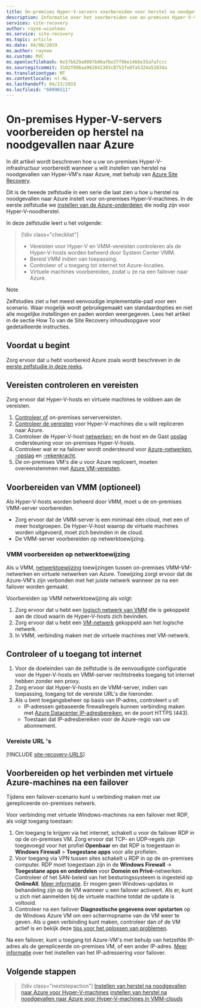 ```yaml
---
title: On-premises Hyper-V-servers voorbereiden voor herstel na noodgevallen van Hyper-V-machines naar Azure | Microsoft Docs
description: Informatie over het voorbereiden van on-premises Hyper-V-VM's voor herstel na noodgevallen naar Azure met de Azure Site Recovery-service.
services: site-recovery
author: rayne-wiselman
ms.service: site-recovery
ms.topic: article
ms.date: 04/08/2019
ms.author: raynew
ms.custom: MVC
ms.openlocfilehash: 6e57b629a0007b06af6e37f96e1466e35afafccc
ms.sourcegitcommit: 3102f886aa962842303c8753fe8fa5324a52834a
ms.translationtype: MT
ms.contentlocale: nl-NL
ms.lasthandoff: 04/23/2019
ms.locfileid: "60996511"
---
```

# <a name="prepare-on-premises-hyper-v-servers-for-disaster-recovery-to-azure"></a>On-premises Hyper-V-servers voorbereiden op herstel na noodgevallen naar Azure

In dit artikel wordt beschreven hoe u uw on-premises Hyper-V-infrastructuur voorbereidt wanneer u wilt instellen van herstel na noodgevallen van Hyper-VM's naar Azure, met behulp van [Azure Site Recovery](site-recovery-overview.md).


Dit is de tweede zelfstudie in een serie die laat zien u hoe u herstel na noodgevallen naar Azure instelt voor on-premises Hyper-V-machines. In de eerste zelfstudie we [instellen van de Azure-onderdelen](tutorial-prepare-azure.md) die nodig zijn voor Hyper-V-noodherstel.

In deze zelfstudie leert u het volgende:

> [!div class="checklist"]
> * Vereisten voor Hyper-V en VMM-vereisten controleren als de Hyper-V-hosts worden beheerd door System Center VMM.
> * Bereid VMM indien van toepassing.
> * Controleer of u toegang tot internet tot Azure-locaties.
> * Virtuele machines voorbereiden, zodat u ze na een failover naar Azure.

> [!NOTE]
> Zelfstudies ziet u het meest eenvoudige implementatie-pad voor een scenario. Waar mogelijk wordt gebruikgemaakt van standaardopties en niet alle mogelijke instellingen en paden worden weergegeven. Lees het artikel in de sectie How To van de Site Recovery inhoudsopgave voor gedetailleerde instructies.

## <a name="before-you-start"></a>Voordat u begint

Zorg ervoor dat u hebt voorbereid Azure zoals wordt beschreven in de [eerste zelfstudie in deze reeks](tutorial-prepare-azure.md).

## <a name="review-requirements-and-prerequisites"></a>Vereisten controleren en vereisten

Zorg ervoor dat Hyper-V-hosts en virtuele machines te voldoen aan de vereisten.

1. [Controleer of](hyper-v-azure-support-matrix.md#on-premises-servers) on-premises serververeisten.
2. [Controleer de vereisten](hyper-v-azure-support-matrix.md#replicated-vms) voor Hyper-V-machines die u wilt repliceren naar Azure.
3. Controleer de Hyper-V-host [netwerken](hyper-v-azure-support-matrix.md#hyper-v-network-configuration); en de host en de Gast [opslag](hyper-v-azure-support-matrix.md#hyper-v-host-storage) ondersteuning voor on-premises Hyper-V-hosts.
4. Controleer wat er na failover wordt ondersteund voor [Azure-netwerken](hyper-v-azure-support-matrix.md#azure-vm-network-configuration-after-failover), [-opslag](hyper-v-azure-support-matrix.md#azure-storage) en [-rekenkracht](hyper-v-azure-support-matrix.md#azure-compute-features).
5. De on-premises VM's die u voor Azure repliceert, moeten overeenstemmen met [Azure VM-vereisten](hyper-v-azure-support-matrix.md#azure-vm-requirements).


## <a name="prepare-vmm-optional"></a>Voorbereiden van VMM (optioneel)

Als Hyper-V-hosts worden beheerd door VMM, moet u de on-premises VMM-server voorbereiden. 

- Zorg ervoor dat de VMM-server is een minimaal één cloud, met een of meer hostgroepen. De Hyper-V-host waarop de virtuele machines worden uitgevoerd, moet zich bevinden in de cloud.
- De VMM-server voorbereiden op netwerktoewijzing.

### <a name="prepare-vmm-for-network-mapping"></a>VMM voorbereiden op netwerktoewijzing

Als u VMM, [netwerktoewijzing](site-recovery-network-mapping.md) toewijzingen tussen on-premises VMM-VM-netwerken en virtuele netwerken van Azure. Toewijzing zorgt ervoor dat de Azure-VM's zijn verbonden met het juiste netwerk wanneer ze na een failover worden gemaakt.

Voorbereiden op VMM netwerktoewijzing als volgt:

1. Zorg ervoor dat u hebt een [logisch netwerk van VMM](https://docs.microsoft.com/system-center/vmm/network-logical) die is gekoppeld aan de cloud waarin de Hyper-V-hosts zich bevinden.
2. Zorg ervoor dat u hebt een [VM-netwerk](https://docs.microsoft.com/system-center/vmm/network-virtual) gekoppeld aan het logische netwerk.
3. In VMM, verbinding maken met de virtuele machines met VM-netwerk.

## <a name="verify-internet-access"></a>Controleer of u toegang tot internet

1. Voor de doeleinden van de zelfstudie is de eenvoudigste configuratie voor de Hyper-V-hosts en VMM-server rechtstreeks toegang tot internet hebben zonder een proxy. 
2. Zorg ervoor dat Hyper-V-hosts en de VMM-server, indien van toepassing, toegang tot de vereiste URL's die hieronder.   
3. Als u bent toegangsbeheer op basis van IP-adres, controleert u of:
    - IP-adressen gebaseerde firewallregels kunnen verbinding maken met [Azure Datacenter IP-adresbereiken](https://www.microsoft.com/download/confirmation.aspx?id=41653), en de poort HTTPS (443).
    - Toestaan dat IP-adresbereiken voor de Azure-regio van uw abonnement.
    
### <a name="required-urls"></a>Vereiste URL 's


[!INCLUDE [site-recovery-URLS](../../includes/site-recovery-URLS.md)]


## <a name="prepare-to-connect-to-azure-vms-after-failover"></a>Voorbereiden op het verbinden met virtuele Azure-machines na een failover

Tijdens een failover-scenario kunt u verbinding maken met uw gerepliceerde on-premises netwerk.

Voor verbinding met virtuele Windows-machines na een failover met RDP, als volgt toegang toestaan:

1. Om toegang te krijgen via het internet, schakelt u voor de failover RDP in op de on-premises VM. Zorg ervoor dat TCP- en UDP-regels zijn toegevoegd voor het profiel **Openbaar** en dat RDP is toegestaan in **Windows Firewall** > **Toegestane apps** voor alle profielen.
2. Voor toegang via VPN tussen sites schakelt u RDP in op de on-premises computer. RDP moet toegestaan zijn in de **Windows Firewall** -> **Toegestane apps en onderdelen** voor **Domein en Privé**-netwerken.
   Controleer of het SAN-beleid van het besturingssysteem is ingesteld op **OnlineAll**. [Meer informatie](https://support.microsoft.com/kb/3031135). Er mogen geen Windows-updates in behandeling zijn op de VM wanneer u een failover activeert. Als er, kunt u zich niet aanmelden bij de virtuele machine totdat de update is voltooid.
3. Controleer na een failover **Diagnostische gegevens over opstarten** op de Windows Azure VM om een schermopname van de VM weer te geven. Als u geen verbinding kunt maken, controleer dan of de VM actief is en bekijk deze [tips voor het oplossen van problemen](https://social.technet.microsoft.com/wiki/contents/articles/31666.troubleshooting-remote-desktop-connection-after-failover-using-asr.aspx).

Na een failover, kunt u toegang tot Azure-VM's met behulp van hetzelfde IP-adres als de gerepliceerde on-premises VM, of een ander IP-adres. [Meer informatie](concepts-on-premises-to-azure-networking.md) over het instellen van het IP-adressering voor failover.

## <a name="next-steps"></a>Volgende stappen

> [!div class="nextstepaction"]
> [Instellen van herstel na noodgevallen naar Azure voor Hyper-V-machines](tutorial-hyper-v-to-azure.md)
> [instellen van herstel na noodgevallen naar Azure voor Hyper-V-machines in VMM-clouds](tutorial-hyper-v-vmm-to-azure.md)

